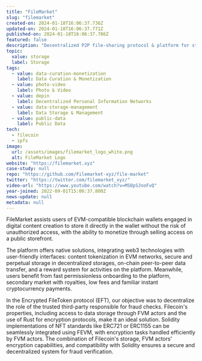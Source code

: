 ```yaml
---
title: "FileMarket"
slug: "filemarket"
created-on: 2024-01-18T16:06:37.736Z
updated-on: 2024-01-18T16:06:37.771Z
published-on: 2024-01-18T16:06:37.786Z
featured: false
description: "Decentralized P2P file-sharing protocol & platform for storing, transferring, and trading digital goods."
topic:
  value: storage
  label: Storage
tags:
  - value: data-curation-monetization
    label: Data Curation & Monetization
  - value: photo-video
    label: Photo & Video
  - value: depin
    label: Decentralized Personal Information Networks
  - value: data-storage-management
    label: Data Storage & Management
  - value: public-data
    label: Public Data
tech:
  - filecoin
  - ipfs
image:
  url: /assets/images/filemarket_logo_white.png
  alt: FileMarket Logo
website: "https://filemarket.xyz"
case-study: null
repo: "https://github.com/Filemarket-xyz/file-market"
twitter: "https://twitter.com/filemarket_xyz/"
video-url: "https://www.youtube.com/watch?v=MSOpSJnoFvQ"
year-joined: 2022-09-01T15:06:37.800Z
news-update: null
metadata: null
---
```


FileMarket assists users of EVM-compatible blockchain wallets engaged in digital content creation to store it directly in the wallet without the risk of unauthorized access, with the ability to monetize through selling access on a public storefront.

The platform offers native solutions, integrating web3 technologies with user-friendly interfaces: content tokenization in EVM networks, secure and perpetual storage in decentralized storages, on-chain peer-to-peer data transfer, and a reward system for activities on the platform. Meanwhile, users benefit from fast permissionless onboarding to the platform, secondary market with royalties, low fees and familiar instant cryptocurrency payments.

In the Encrypted FileToken protocol (EFT), our objective was to decentralize the role of the trusted third-party responsible for fraud checks. Filecoin's properties, including access to data storage through FVM actors and the use of Rust for encryption protocols, make it an ideal solution. Solidity implementations of NFT standards like ERC721 or ERC1155 can be seamlessly integrated using FEVM, with encryption tasks handled efficiently by FVM actors. The combination of Filecoin's storage, FVM actors' encryption capabilities, and compatibility with Solidity ensures a secure and decentralized system for fraud verification.
